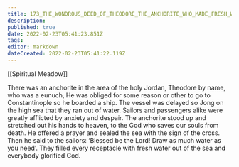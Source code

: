 ```yaml
---
title: 173_THE_WONDROUS_DEED_OF_THEODORE_THE_ANCHORITE_WHO_MADE_FRESH_WATER_AT_SEA_BY_HIS_PRAYER
description: 
published: true
date: 2022-02-23T05:41:23.851Z
tags: 
editor: markdown
dateCreated: 2022-02-23T05:41:22.119Z
---
```


[[Spiritual Meadow]]
 
There was an anchorite in the area of the holy Jordan, Theodore by name, who was a eunuch, He was obliged for some reason or other to go to Constantinople so he boarded a ship. The vessel was delayed so Jong on the high sea that they ran out of water. Sailors and passengers alike were greatly afflicted by anxiety and despair. The anchorite stood up and stretched out his hands to heaven, to the God who saves our souls from death. He offered a prayer and sealed the sea with the sign of the cross. Then he said to the sailors: ‘Blessed be the Lord! Draw as much water as you need’. They filled every receptacle with fresh water out of the sea and everybody glorified God.
